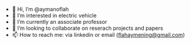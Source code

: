- 👋 Hi, I’m @aymanoflah
- 👀 I’m interested in electric vehicle
- 🌱 I’m currently an associate professor 
- 💞️ I’m looking to collaborate on reserach projects and papers
- 📫 How to reach me: via linkedin or email (flahaymening@gmail.com)

<!---
aymanoflah/aymanoflah is a ✨ special ✨ repository because its `README.md` (this file) appears on your GitHub profile.
You can click the Preview link to take a look at your changes.
--->
